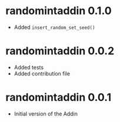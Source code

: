 # randomintaddin 0.1.0

* Added `insert_random_set_seed()`

# randomintaddin 0.0.2

* Added tests
* Added contribution file

# randomintaddin 0.0.1

* Initial version of the Addin

